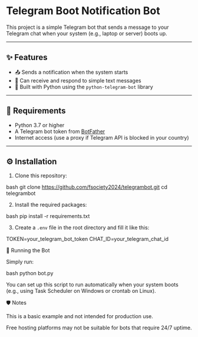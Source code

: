 # Telegram Boot Notification Bot

This project is a simple Telegram bot that sends a message to your Telegram chat when your system (e.g., laptop or server) boots up.

---

## ✨ Features

- 📤 Sends a notification when the system starts
- 💬 Can receive and respond to simple text messages
- 🐍 Built with Python using the `python-telegram-bot` library

---

## 🧰 Requirements

- Python 3.7 or higher
- A Telegram bot token from [BotFather](https://t.me/BotFather)
- Internet access (use a proxy if Telegram API is blocked in your country)

---

## ⚙️ Installation

1. Clone this repository:

bash
git clone https://github.com/fsociety2024/telegrambot.git
cd telegrambot



2. Install the required packages:

bash
pip install -r requirements.txt


3. Create a `.env` file in the root directory and fill it like this:


TOKEN=your_telegram_bot_token
CHAT_ID=your_telegram_chat_id


🚀 Running the Bot

Simply run:

bash
python bot.py


You can set up this script to run automatically when your system boots (e.g., using Task Scheduler on Windows or crontab on Linux).

🛡️ Notes

This is a basic example and not intended for production use.

Free hosting platforms may not be suitable for bots that require 24/7 uptime.

